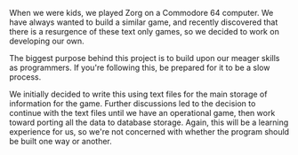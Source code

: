 When we were kids, we played Zorg on a Commodore 64 computer. We have always wanted to build a similar game, and recently discovered that there is a resurgence of these text only games, so we decided to work on developing our own.

The biggest purpose behind this project is to build upon our meager skills as programmers. If you're following this, be prepared for it to be a slow process.

We initially decided to write this using text files for the main storage of information for the game. Further discussions led to the decision to continue with the text files until we have an operational game, then work toward porting all the data to database storage. Again, this will be a learning experience for us, so we're not concerned with whether the program should be built one way or another.



